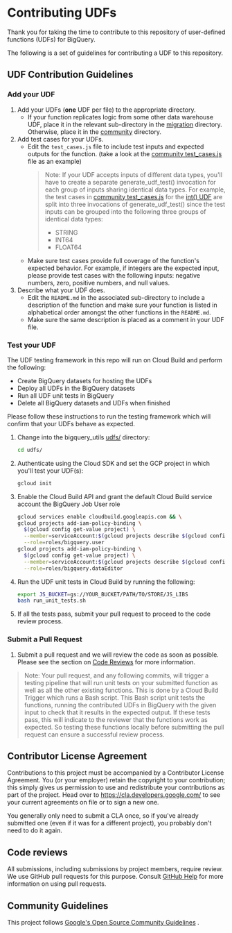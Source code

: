 # Contributing UDFs

Thank you for taking the time to contribute to this repository of user-defined
functions (UDFs) for BigQuery.

The following is a set of guidelines for contributing a UDF to this repository.

## UDF Contribution Guidelines

### Add your UDF

1. Add your UDFs (**one** UDF per file) to the appropriate directory.
    * If your function replicates logic from some other data warehouse UDF,
      place it in the relevant sub-directory in the
      [migration](/udfs/migration) directory. Otherwise, place it in the
      [community](/udfs/community) directory.
1. Add test cases for your UDFs.
    * Edit the `test_cases.js` file to include test inputs and expected outputs
      for the function. (take a look at the
      [community test_cases.js](community/test_cases.js) file as an example)
      > Note: If your UDF accepts inputs of different data types, you'll have to
      > create a separate generate_udf_test() invocation for each group of
      > inputs sharing identical data types. For example, the test cases in
      > [community test_cases.js](community/test_cases.js) for the
      > [int() UDF](community/int.sqlx) are split into three invocations of
      > generate_udf_test() since the test inputs can be grouped into the
      > following three groups of identical data types:
      >   * STRING
      >   * INT64
      >   * FLOAT64
    * Make sure test cases provide full coverage of the function's expected
      behavior. For example, if integers are the expected input, please provide
      test cases with the following inputs: negative numbers, zero, positive
      numbers, and null values.
1. Describe what your UDF does.
    * Edit the `README.md` in the associated sub-directory to include a
      description of the function and make sure your function is listed in
      alphabetical order amongst the other functions in the `README.md`.
    * Make sure the same description is placed as a comment in your UDF file.

### Test your UDF

The UDF testing framework in this repo will run on Cloud Build and perform the
following:

* Create BigQuery datasets for hosting the UDFs
* Deploy all UDFs in the BigQuery datasets
* Run all UDF unit tests in BigQuery
* Delete all BigQuery datasets and UDFs when finished

Please follow these instructions to run the testing framework which will confirm
that your UDFs behave as expected.

1. Change into the bigquery_utils [udfs/](./) directory:
   ```bash
   cd udfs/
   ```

1. Authenticate using the Cloud SDK and set the GCP project in which you'll test
   your UDF(s):

   ```bash 
   gcloud init
   ```

1. Enable the Cloud Build API and grant the default Cloud Build service account
   the BigQuery Job User role
   ```bash
   gcloud services enable cloudbuild.googleapis.com && \
   gcloud projects add-iam-policy-binding \
     $(gcloud config get-value project) \
     --member=serviceAccount:$(gcloud projects describe $(gcloud config get-value project) --format="value(projectNumber)")"@cloudbuild.gserviceaccount.com" \
     --role=roles/bigquery.user
   gcloud projects add-iam-policy-binding \
     $(gcloud config get-value project) \
     --member=serviceAccount:$(gcloud projects describe $(gcloud config get-value project) --format="value(projectNumber)")"@cloudbuild.gserviceaccount.com" \
     --role=roles/bigquery.dataEditor
   ```

1. Run the UDF unit tests in Cloud Build by running the following:

   ```bash
   export JS_BUCKET=gs://YOUR_BUCKET/PATH/TO/STORE/JS_LIBS
   bash run_unit_tests.sh
   ```

1. If all the tests pass, submit your pull request to proceed to the code review
   process.

### Submit a Pull Request

1. Submit a pull request and we will review the code as soon as possible. Please
   see the section on [Code Reviews](#code-reviews) for more information.

> Note: Your pull request, and any following commits, will trigger a testing
> pipeline that will run unit tests on your submitted function as well as all
> the other existing functions. This is done by a Cloud Build Trigger which runs
> a Bash script. This Bash script unit tests the functions, running the
> contributed UDFs in BigQuery with the given input to check that it results in
> the expected output. If these tests pass, this will indicate to the reviewer
> that the functions work as expected. So testing these functions locally before
> submitting the pull request can ensure a successful review process.

## Contributor License Agreement

Contributions to this project must be accompanied by a Contributor License
Agreement. You (or your employer) retain the copyright to your contribution;
this simply gives us permission to use and redistribute your contributions as
part of the project. Head over to <https://cla.developers.google.com/> to see
your current agreements on file or to sign a new one.

You generally only need to submit a CLA once, so if you've already submitted one
(even if it was for a different project), you probably don't need to do it
again.

## Code reviews

All submissions, including submissions by project members, require review. We
use GitHub pull requests for this purpose. Consult
[GitHub Help](https://help.github.com/articles/about-pull-requests/) for more
information on using pull requests.

## Community Guidelines

This project follows
[Google's Open Source Community Guidelines](https://opensource.google.com/conduct/)
.
